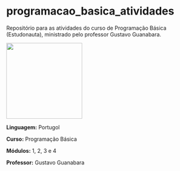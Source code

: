 # programacao_basica_atividades
 Repositório para as atividades do curso de Programação Básica (Estudonauta), ministrado pelo professor Gustavo Guanabara.

 <img src="https://www.estudonauta.com/wp-content/uploads/2020/08/Logo-estudonauta-250.png" width="200" style="max-width: 100%;">

**Linguagem:** Portugol

**Curso:** Programação Básica

**Módulos:** 1, 2, 3 e 4

**Professor:** Gustavo Guanabara
